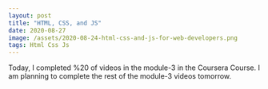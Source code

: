 ```yaml
---
layout: post
title: "HTML, CSS, and JS"
date: 2020-08-27
image: /assets/2020-08-24-html-css-and-js-for-web-developers.png
tags: Html Css Js
---
```


Today, I completed %20 of videos in the module-3 in the Coursera Course. I am planning to complete the rest of the module-3 videos tomorrow.
